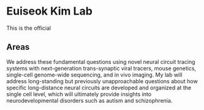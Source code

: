 # Euiseok Kim Lab
This is the official 
## Areas 
We address these fundamental questions using novel neural circuit tracing systems with next-generation trans-synaptic viral tracers, mouse genetics, single-cell genome-wide sequencing, and in vivo imaging. My lab will address long-standing but previously unapproachable questions about how specific long-distance neural circuits are developed and organized at the single cell level, which will ultimately provide insights into neurodevelopmental disorders such as autism and schizophrenia.
